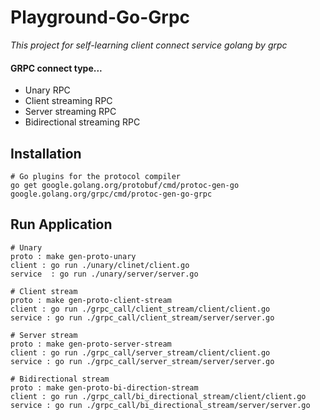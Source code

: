 # Playground-Go-Grpc
_This project for self-learning client connect service golang by grpc_
#### GRPC connect type...
- Unary RPC
- Client streaming RPC
- Server streaming RPC
- Bidirectional streaming RPC

## Installation
```
# Go plugins for the protocol compiler
go get google.golang.org/protobuf/cmd/protoc-gen-go google.golang.org/grpc/cmd/protoc-gen-go-grpc
```

## Run Application
```
# Unary
proto : make gen-proto-unary
client : go run ./unary/clinet/client.go
service  : go run ./unary/server/server.go

# Client stream
proto : make gen-proto-client-stream
client : go run ./grpc_call/client_stream/client/client.go
service : go run ./grpc_call/client_stream/server/server.go

# Server stream
proto : make gen-proto-server-stream
client : go run ./grpc_call/server_stream/client/client.go
service : go run ./grpc_call/server_stream/server/server.go

# Bidirectional stream
proto : make gen-proto-bi-direction-stream
client : go run ./grpc_call/bi_directional_stream/client/client.go
service : go run ./grpc_call/bi_directional_stream/server/server.go
```
